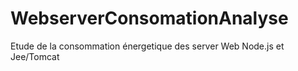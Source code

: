 # WebserverConsomationAnalyse
Etude de la consommation énergetique des server Web Node.js et Jee/Tomcat
